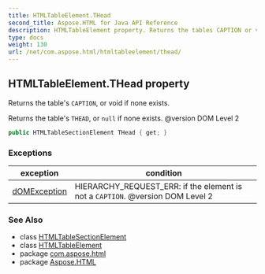 ```yaml
---
title: HTMLTableElement.THead
second_title: Aspose.HTML for Java API Reference
description: HTMLTableElement property. Returns the tables CAPTION or void if none exists
type: docs
weight: 130
url: /net/com.aspose.html/htmltableelement/thead/
---
```

## HTMLTableElement.THead property

Returns the table's `CAPTION`, or void if none exists.

Returns the table's `THEAD`, or `null` if none exists. @version DOM Level 2

```java
public HTMLTableSectionElement THead { get; }
```

### Exceptions

| exception | condition |
| --- | --- |
| [dOMException](../../../com.aspose.html.dom/domexception/) | HIERARCHY_REQUEST_ERR: if the element is not a `CAPTION`. @version DOM Level 2 |

### See Also

* class [HTMLTableSectionElement](../../htmltablesectionelement/)
* class [HTMLTableElement](../)
* package [com.aspose.html](../../htmltableelement/)
* package [Aspose.HTML](../../../)
